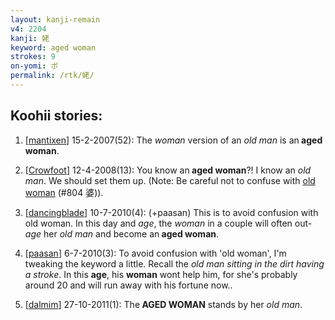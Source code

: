 ```yaml
---
layout: kanji-remain
v4: 2204
kanji: 姥
keyword: aged woman
strokes: 9
on-yomi: ボ
permalink: /rtk/姥/
---
```


## Koohii stories: 

1) [<a href="http://kanji.koohii.com/profile/mantixen">mantixen</a>] 15-2-2007(52): The <em>woman</em> version of an <em>old man</em> is an<strong> aged woman</strong>.

2) [<a href="http://kanji.koohii.com/profile/Crowfoot">Crowfoot</a>] 12-4-2008(13): You know an<strong> aged woman</strong>?! I know an <em>old man</em>. We should set them up. (Note: Be careful not to confuse with <a href="../v4/804.html">old woman</a> (#804 婆)).

3) [<a href="http://kanji.koohii.com/profile/dancingblade">dancingblade</a>] 10-7-2010(4): (+paasan) This is to avoid confusion with old woman. In this day and <em>age</em>, the <em>woman</em> in a couple will often out-<em>age</em> her <em>old man</em> and become an<strong> aged woman</strong>.

4) [<a href="http://kanji.koohii.com/profile/paasan">paasan</a>] 6-7-2010(3): To avoid confusion with &#039;old woman&#039;, I&#039;m tweaking the keyword a little. Recall the <em>old man</em> <em>sitting in the dirt having a stroke</em>. In this <strong>age</strong>, his <strong>woman</strong> wont help him, for she&#039;s probably around 20 and will run away with his fortune now..

5) [<a href="http://kanji.koohii.com/profile/dalmim">dalmim</a>] 27-10-2011(1): The<strong> AGED WOMAN</strong> stands by her <em>old man</em>.

